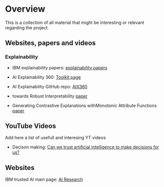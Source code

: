 # Overview

This is a collection of all material that might be interesting or relevant regarding the project.


## Websites, papers and videos

### Explainability

* IBM explainability papers: [explainability papers](https://www.research.ibm.com/artificial-intelligence/publications/?researcharea=explainability)

* AI Explainability 360: [Toolkit page](http://aix360-dev.mybluemix.net/?_ga=2.110848204.832936263.1613641869-1548554030.1611998814)

* AI Explainability GitHub repo: [AIX360](https://github.com/Trusted-AI/AIX360)

* towards Robust Interpretability [paper](https://papers.nips.cc/paper/2018/file/3e9f0fc9b2f89e043bc6233994dfcf76-Paper.pdf)

* Generating Contrastive Explanations withMonotonic Attribute Functions [paper](https://arxiv.org/pdf/1905.12698.pdf)


## YouTube Videos

Add here a list of usefull and interesing YT videos

* Decison making: [Can we trust artificial intelligence to make decisions for us?](https://www.youtube.com/watch?v=54Bkh80vk-M)

## Websites

IBM trusted AI main page: [AI Research](]https://www.research.ibm.com/artificial-intelligence/trusted-ai/#)


